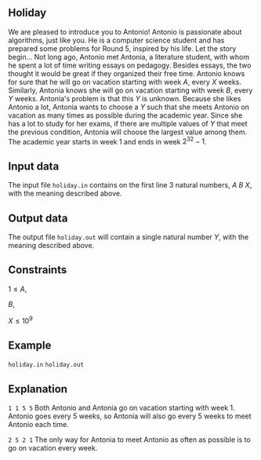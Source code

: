 ## Holiday

We are pleased to introduce you to Antonio! Antonio is passionate about algorithms, just like you. He is a computer science student and has prepared some problems for Round 5, inspired by his life. Let the story begin... Not long ago, Antonio met Antonia, a literature student, with whom he spent a lot of time writing essays on pedagogy. Besides essays, the two thought it would be great if they organized their free time. Antonio knows for sure that he will go on vacation starting with week $A$, every $X$ weeks. Similarly, Antonia knows she will go on vacation starting with week $B$, every $Y$ weeks. Antonia's problem is that this $Y$ is unknown. Because she likes Antonio a lot, Antonia wants to choose a $Y$ such that she meets Antonio on vacation as many times as possible during the academic year. Since she has a lot to study for her exams, if there are multiple values of $Y$ that meet the previous condition, Antonia will choose the largest value among them. The academic year starts in week $1$ and ends in week $2^{32} - 1$.

## Input data

The input file `holiday.in` contains on the first line 3 natural numbers, $A$ $B$ $X$, with the meaning described above.

## Output data

The output file `holiday.out` will contain a single natural number $Y$, with the meaning described above.

## Constraints

$1 \leq A$,

$B$,

$X \leq 10^9$

## Example

`holiday.in` `holiday.out`

## Explanation

`1 1 5 5` Both Antonio and Antonia go on vacation starting with week $1$. Antonio goes every $5$ weeks, so Antonia will also go every $5$ weeks to meet Antonio each time.

`2 5 2 1` The only way for Antonia to meet Antonio as often as possible is to go on vacation every week.